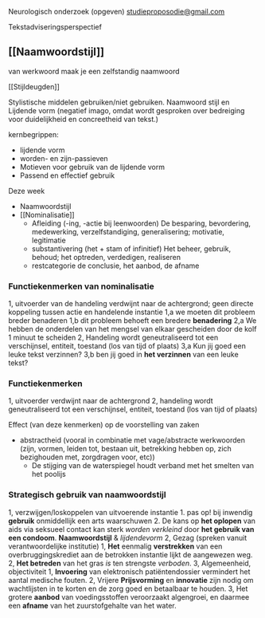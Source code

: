 
Neurologisch onderzoek (opgeven)
studieproposodie@gmail.com


Tekstadviseringsperspectief
## [[Naamwoordstijl]]
van werkwoord maak je een zelfstandig naamwoord

[[Stijldeugden]]

Stylistische middelen gebruiken/niet gebruiken.
Naamwoord stijl en Lijdende vorm (negatief imago, omdat wordt gesproken over bedreiging voor duidelijkheid en concreetheid van tekst.)

kernbegrippen:
- lijdende vorm
- worden- en zijn-passieven
- Motieven voor gebruik van de lijdende vorm
- Passend en effectief gebruik

Deze week
- Naamwoordstijl
- [[Nominalisatie]]
	- Afleiding (-ing, -actie bij leenwoorden)
		De besparing, bevordering, medewerking, verzelfstandiging, generalisering; motivatie, legitimatie
	- substantivering (het + stam of infinitief)
		Het beheer, gebruik, behoud; het optreden, verdedigen, realiseren
	- restcategorie
		de conclusie, het aanbod, de afname

### Functiekenmerken van nominalisatie
1, uitvoerder van de handeling verdwijnt naar de achtergrond; geen directe koppeling tussen actie en handelende instantie
	1,a we moeten dit probleem breder benaderen
	1,b dit probleem behoeft een bredere **benadering**
	2,a We hebben de onderdelen van het mengsel van elkaar gescheiden door de kolf 1 minuut te scheiden
2, Handeling wordt geneutraliseerd tot een verschijnsel, entiteit, toestand (los van tijd of plaats)
	3,a Kun jij goed een leuke tekst verzinnen?
	3,b ben jij goed in **het verzinnen** van een leuke tekst?

### Functiekenmerken
1, uitvoerder verdwijnt naar de achtergrond
2, handeling wordt geneutraliseerd tot een verschijnsel, entiteit, toestand (los van tijd of plaats)

Effect (van deze kenmerken) op de voorstelling van zaken
- abstractheid (vooral in combinatie met vage/abstracte werkwoorden (zijn, vormen, leiden tot, bestaan uit, betrekking hebben op, zich bezighouden met, zorgdragen voor, etc))
	- De stijging van de waterspiegel houdt verband met het smelten van het poolijs

### Strategisch gebruik van naamwoordstijl
1, verzwijgen/loskoppelen van uitvoerende instantie
	1. pas op! bij inwendig **gebruik** onmiddellijk een arts waarschuwen
	2. De kans op **het oplopen** van aids via seksueel contact kan sterk *worden verkleind* door **het gebruik van een condoom**.
			**Naamwoordstijl** & *lijdendevorm*
2, Gezag (spreken vanuit verantwoordelijke institutie)
	1, **Het** eenmalig **verstrekken** van een overbruggingskrediet aan de betrokken instantie lijkt de aangewezen weg.
	2, **Het betreden** van het gras *is* ten strengste *verboden*.
3, Algemeenheid, objectiviteit
	1, **Invoering** van elektronisch patiëntendossier vermindert het aantal medische fouten.
	2, Vrijere **Prijsvorming** en **innovatie** zijn nodig om wachtlijsten in te korten en de zorg goed en betaalbaar te houden.
	3, Het grotere **aanbod** van voedingsstoffen veroorzaakt algengroei, en daarmee een **afname** van het zuurstofgehalte van het water.












